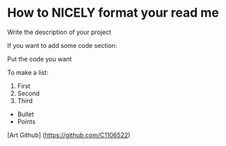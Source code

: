How to NICELY format your read me
=================================

Write the description of your project 

If you want to add some code section: 

<p> <p>Put the code you want</p> <p>


To make a list:

1. First
2. Second
3. Third

* Bullet
* Points

[Art Github] (https://github.com/C1106522)
